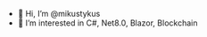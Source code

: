- 👋 Hi, I’m @mikustykus
- 👀 I’m interested in C#, Net8.0, Blazor, Blockchain


<!---
mikustykus/mikustykus is a ✨ special ✨ repository because its `README.md` (this file) appears on your GitHub profile.
You can click the Preview link to take a look at your changes.
--->
